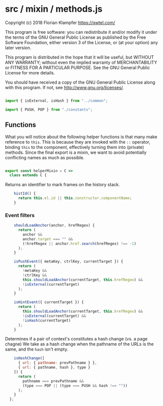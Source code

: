 # src / mixin / methods.js
Copyright (c) 2018 Florian Klampfer <https://qwtel.com/>

This program is free software: you can redistribute it and/or modify
it under the terms of the GNU General Public License as published by
the Free Software Foundation, either version 3 of the License, or
(at your option) any later version.

This program is distributed in the hope that it will be useful,
but WITHOUT ANY WARRANTY; without even the implied warranty of
MERCHANTABILITY or FITNESS FOR A PARTICULAR PURPOSE.  See the
GNU General Public License for more details.

You should have received a copy of the GNU General Public License
along with this program.  If not, see <http://www.gnu.org/licenses/>.


```js

import { isExternal, isHash } from "../common";

import { PUSH, POP } from "./constants";
```

## Functions
What you will notice about the following helper functions is that many make reference to `this`.
This is because they are invoked with the `::` operator, binding `this` to the component,
effectively turning them into (private) methods. Since the final export is a mixin,
we want to avoid potentially conflicting names as much as possible.


```js

export const helperMixin = C =>
  class extends C {
```

Returns an identifier to mark frames on the history stack.


```js
    histId() {
      return this.el.id || this.constructor.componentName;
    }
```

### Event filters


```js
    shouldLoadAnchor(anchor, hrefRegex) {
      return (
        anchor &&
        anchor.target === "" &&
        (!hrefRegex || anchor.href.search(hrefRegex) !== -1)
      );
    }

    isPushEvent({ metaKey, ctrlKey, currentTarget }) {
      return (
        !metaKey &&
        !ctrlKey &&
        this.shouldLoadAnchor(currentTarget, this.hrefRegex) &&
        !isExternal(currentTarget)
      );
    }

    isHintEvent({ currentTarget }) {
      return (
        this.shouldLoadAnchor(currentTarget, this.hrefRegex) &&
        !isExternal(currentTarget) &&
        !isHash(currentTarget)
      );
    }
```

Determines if a pair of context's constitutes a hash change (vs. a page chagne)
We take as a hash change when the pathname of the URLs is the same,
and the `hash` isn't empty.


```js
    isHashChange([
      { url: { pathname: prevPathname } },
      { url: { pathname, hash }, type }
    ]) {
      return (
        pathname === prevPathname &&
        (type === POP || (type === PUSH && hash !== ""))
      );
    }
  };
```


